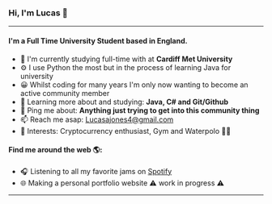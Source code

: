 <!---
title: LucasCodesEverything
date: '17-01-2024'
--->

### Hi, I'm Lucas 👋
---

#### I'm a Full Time University Student based in England.

- 🏢 I'm currently studying full-time with at **Cardiff Met University**
- ⚙️ I use Python the most but in the process of learning Java for university
- 😀 Whilst coding for many years I'm only now wanting to become an active community member 
- 🌱 Learning more about and studying: **Java, C# and Git/Github**
- 💬 Ping me about: **Anything just trying to get into this community thing**
- 📫 Reach me asap:  Lucasajones4@gmail.com
- 🧡 Interests: Cryptocurrency enthusiast, Gym and Waterpolo 🤽‍♂️


#### Find me around the web 🌎:
- 🎧 Listening to all my favorite jams on <a href="https://open.spotify.com/user/Lucasj">Spotify</a>
- 🌐 Making a personal portfolio website ⚠ work in progress ⚠



---
